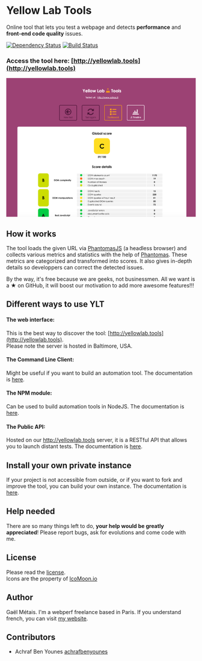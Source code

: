 # Yellow Lab Tools

Online tool that lets you test a webpage and detects **performance** and **front-end code quality** issues.

[![Dependency Status](https://gemnasium.com/gmetais/YellowLabTools.svg)](https://gemnasium.com/gmetais/YellowLabTools) [![Build Status](https://travis-ci.org/gmetais/YellowLabTools.svg?branch=master)](https://travis-ci.org/gmetais/YellowLabTools)


### Access the tool here: [http://yellowlab.tools](http://yellowlab.tools)

![example dashboard screenshot](screenshot.png)


## How it works

The tool loads the given URL via [PhantomasJS](http://phantomjs.org/) (a headless browser) and collects various metrics and statistics with the help of [Phantomas](https://github.com/macbre/phantomas). These metrics are categorized and transformed into scores. It also gives in-depth details so developpers can correct the detected issues.

By the way, it's free because we are geeks, not businessmen. All we want is a ★ on GitHub, it will boost our motivation to add more awesome features!!!


## Different ways to use YLT

#### The web interface:
This is the best way to discover the tool: [http://yellowlab.tools](http://yellowlab.tools).  
Please note the server is hosted in Baltimore, USA.

#### The Command Line Client:
Might be useful if you want to build an automation tool. The documentation is [here](https://github.com/gmetais/YellowLabTools/wiki/Command-Line-Interface).

#### The NPM module:
Can be used to build automation tools in NodeJS. The documentation is [here](https://github.com/gmetais/YellowLabTools/wiki/NodeJS-module).

#### The Public API:
Hosted on our http://yellowlab.tools server, it is a RESTful API that allows you to launch distant tests. The documentation is [here](https://github.com/gmetais/YellowLabTools/wiki/Public-API).


## Install your own private instance

If your project is not accessible from outside, or if you want to fork and improve the tool, you can build your own instance. The documentation is [here](https://github.com/gmetais/YellowLabTools/wiki/Install-your-private-server).


## Help needed

There are so many things left to do, **your help would be greatly appreciated**! Please report bugs, ask for evolutions and come code with me.


## License
Please read the [license](LICENSE).  
Icons are the property of [IcoMoon.io](https://icomoon.io/)


## Author
Gaël Métais. I'm a webperf freelance based in Paris. If you understand french, you can visit [my website](http://www.gaelmetais.com).


## Contributors
- Achraf Ben Younes [achrafbenyounes](https://github.com/achrafbenyounes)

